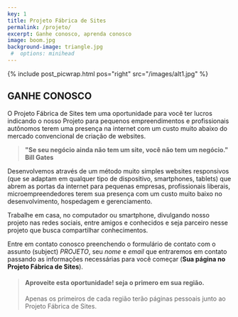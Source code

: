 ```yaml
---
key: 1
title: Projeto Fábrica de Sites
permalink: /projeto/
excerpt: Ganhe conosco, aprenda conosco
image: boom.jpg
background-image: triangle.jpg
 #  options: minihead
---
```


{% include post_picwrap.html pos="right" src="/images/alt1.jpg" %}

## GANHE CONOSCO

O Projeto Fábrica de Sites tem uma oportunidade para você ter lucros indicando o nosso Projeto para pequenos empreendimentos e profissionais autônomos terem uma presença na internet com um custo muito abaixo do mercado convencional de criação de websites.

<blockquote><b>"Se seu negócio ainda não tem um site,
você não tem um negócio." Bill Gates</b></blockquote> 

Desenvolvemos através de um método muito simples websites responsivos (que se adaptam em qualquer tipo de dispositivo, smartphones, tablets) que abrem as portas da internet para pequenas empresas, profissionais liberais, microempreendedores terem sua presença com um custo muito baixo no desenvolvimento, hospedagem e gerenciamento.

Trabalhe em casa, no computador ou smartphone, divulgando nosso projeto nas redes sociais, entre amigos e conhecidos e seja parceiro nesse projeto que busca compartilhar conhecimentos.

Entre em contato conosco preenchendo o formulário de contato com o assunto (subject) _PROJETO_, seu _nome_ e _email_ que entraremos em contato passando as informações necessárias para você começar (__Sua página no Projeto Fábrica de Sites__).

 > #### Aproveite esta oportunidade! seja o primero em sua região.
 > Apenas os primeiros de cada região terão páginas pessoais junto ao Projeto Fábrica de Sites.